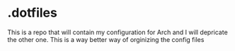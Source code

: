 # .dotfiles
This is a repo that will contain my configuration for Arch and I will depricate the other one. This is a way better way of orginizing the config files
